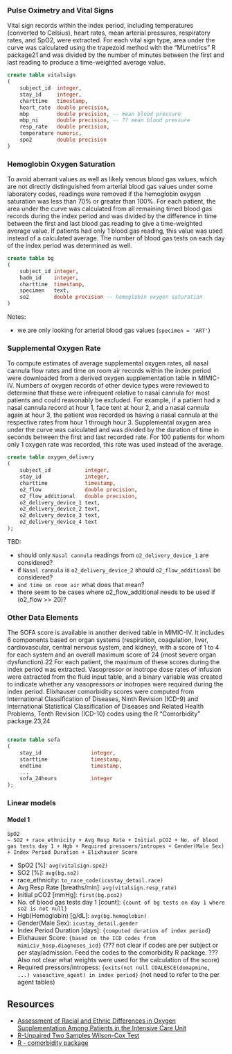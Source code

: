 



### Pulse Oximetry and Vital Signs

Vital sign records within the index period, including temperatures (converted to Celsius), heart rates, mean arterial pressures, respiratory rates, and SpO2, were extracted. For each vital sign type, area under the curve was calculated using the trapezoid method with the “MLmetrics” R package21 and was divided by the number of minutes between the first and last reading to produce a time-weighted average value.

```sql
create table vitalsign
(
    subject_id  integer,
    stay_id     integer,
    charttime   timestamp,
    heart_rate  double precision,
    mbp         double precision, -- mean blood pressure
    mbp_ni      double precision, -- ?? mean blood pressure 
    resp_rate   double precision,
    temperature numeric,
    spo2        double precision
)
```


### Hemoglobin Oxygen Saturation

To avoid aberrant values as well as likely venous blood gas values, which are not directly distinguished from arterial blood gas values under some laboratory codes, readings were removed if the hemoglobin oxygen saturation was less than 70% or greater than 100%. For each patient, the area under the curve was calculated from all remaining timed blood gas records during the index period and was divided by the difference in time between the first and last blood gas reading to give a time-weighted average value. If patients had only 1 blood gas reading, this value was used instead of a calculated average. The number of blood gas tests on each day of the index period was determined as well.

```sql
create table bg
(
    subject_id integer,
    hadm_id    integer,
    charttime  timestamp,
    specimen   text,
    so2        double precision -- hemoglobin oxygen saturation
)
```

Notes:
- we are only looking for arterial blood gas values (`specimen = 'ART'`)


### Supplemental Oxygen Rate

To compute estimates of average supplemental oxygen rates, all nasal cannula flow rates and time on room air records within the index period were downloaded from a derived oxygen supplementation table in MIMIC-IV. Numbers of oxygen records of other device types were reviewed to determine that these were infrequent relative to nasal cannula for most patients and could reasonably be excluded. For example, if a patient had a nasal cannula record at hour 1, face tent at hour 2, and a nasal cannula again at hour 3, the patient was recorded as having a nasal cannula at the respective rates from hour 1 through hour 3. Supplemental oxygen area under the curve was calculated and was divided by the duration of time in seconds between the first and last recorded rate. For 100 patients for whom only 1 oxygen rate was recorded, this rate was used instead of the average.

```sql
create table oxygen_delivery
(
    subject_id           integer,
    stay_id              integer,
    charttime            timestamp,
    o2_flow              double precision,
    o2_flow_additional   double precision,
    o2_delivery_device_1 text,
    o2_delivery_device_2 text,
    o2_delivery_device_3 text,
    o2_delivery_device_4 text
);
```

TBD:
- should only `Nasal cannula` readings from `o2_delivery_device_1` are considered? 
- if `Nasal cannula` is `o2_delivery_device_2` should `o2_flow_additional` be considered?
- `and time on room air` what does that mean? 
- there seem to be cases where o2_flow_additional needs to be used if (o2_flow >> 20)?



### Other Data Elements

The SOFA score is available in another derived table in MIMIC-IV. It includes 6 components based on organ systems (respiration, coagulation, liver, cardiovascular, central nervous system, and kidney), with a score of 1 to 4 for each system and an overall maximum score of 24 (most severe organ dysfunction).22 For each patient, the maximum of these scores during the index period was extracted. Vasopressor or inotrope dose rates of infusion were extracted from the fluid input table, and a binary variable was created to indicate whether any vasopressors or inotropes were required during the index period. Elixhauser comorbidity scores were computed from International Classification of Diseases, Ninth Revision (ICD-9) and International Statistical Classification of Diseases and Related Health Problems, Tenth Revision (ICD-10) codes using the R “Comorbidity” package.23,24

```sql

create table sofa
(
    stay_id                integer,
    starttime              timestamp,
    endtime                timestamp,
    ...
    sofa_24hours           integer
);
```


### Linear models

#### Model 1

```
SpO2 
~ SO2 + race_ethnicity + Avg Resp Rate + Initial pCO2 + No. of blood gas tests day 1 + Hgb + Required pressoers/intropes + Gender(Male Sex) + Index Period Duration + Elixhauser Score
```

- SpO2 [%]: `avg(vitalsign.spo2)`
- SO2 [%]: `avg(bg.so2)`
- race_ethnicity: `to_race_code(icustay_detail.race)`
- Avg Resp Rate [breaths/min]: `avg(vitalsign.resp_rate)`
- Initial pCO2 [mmHg]: `first(bg.pco2)`
- No. of blood gas tests day 1 [count]: `{count of bg tests on day 1 where so2 is not null}`
- Hgb(Hemoglobin) [g/dL]: `avg(bg.hemoglobin)`
- Gender(Male Sex): `icustay_detail.gender`
- Index Period Duration [days]: `{computed duration of index period}`
- Elixhauser Score: `{based on the ICD codes from mimiciv_hosp.diagnoses_icd}` (??? not clear if codes are per subject or per stay/admission. Feed the codes to the comorbidity R package. ??? Also not clear what weights were used for the calculation of the score)
- Required pressors/intropess: `{exits(not null COALESCE(domapmine, ...) vasoactive_agent) in index period}` (not need to refer to the per agent tables)

## Resources
- [Assessment of Racial and Ethnic Differences in Oxygen Supplementation Among Patients in the Intensive Care Unit](https://jamanetwork.com/journals/jamainternalmedicine/fullarticle/2794196)
- [R-Unpaired Two Samples Wilson-Cox Test](http://www.sthda.com/english/wiki/unpaired-two-samples-wilcoxon-test-in-r#:~:text=The%20unpaired%20two%2Dsamples%20Wilcoxon,two%20independent%20groups%20of%20samples)
- [R - comorbidity package](https://www.theoj.org/joss-papers/joss.00648/10.21105.joss.00648.pdf)